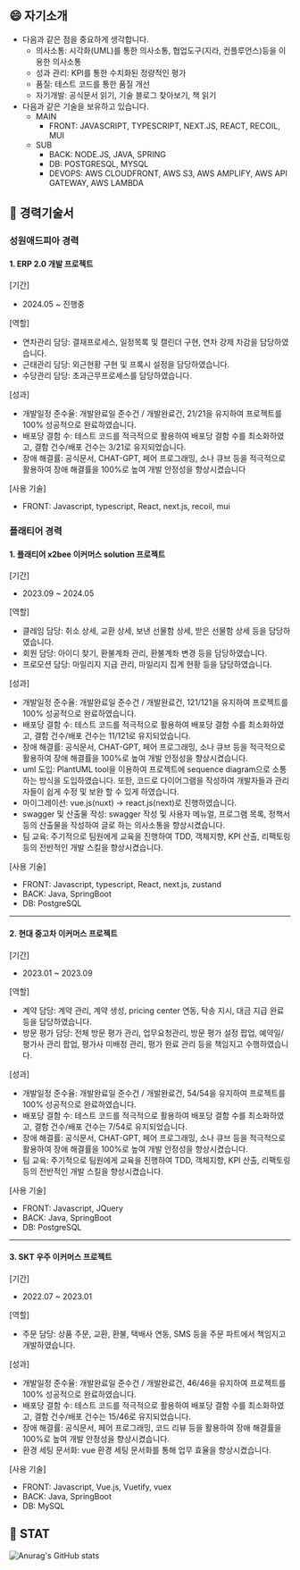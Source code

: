 <!--
**hyunji-ok/hyunji-ok** is a ✨ _special_ ✨ repository because its `README.md` (this file) appears on your GitHub profile.

Here are some ideas to get you started:

- 🔭 I’m currently working on ...
- 🌱 I’m currently learning ...
- 👯 I’m looking to collaborate on ...
- 🤔 I’m looking for help with ...
- 💬 Ask me about ...
- 📫 How to reach me: ...
- 😄 Pronouns: ...
- ⚡ Fun fact: ...
-->

## 😄 자기소개
- 다음과 같은 점을 중요하게 생각합니다.
  - 의사소통: 시각화(UML)를 통한 의사소통, 협업도구(지라, 컨플루언스)등을 이용한 의사소통
  - 성과 관리: KPI를 통한 수치화된 정량적인 평가
  - 품질: 테스트 코드를 통한 품질 개선
  - 자기개발: 공식문서 읽기, 기술 블로그 찾아보기, 책 읽기
- 다음과 같은 기술을 보유하고 있습니다.
  - MAIN
    - FRONT: JAVASCRIPT, TYPESCRIPT, NEXT.JS, REACT, RECOIL, MUI
  - SUB
    - BACK: NODE.JS, JAVA, SPRING
    - DB: POSTGRESQL, MYSQL
    - DEVOPS: AWS CLOUDFRONT, AWS S3, AWS AMPLIFY, AWS API GATEWAY, AWS LAMBDA

## 🌱 경력기술서

### 성원애드피아 경력

#### 1. ERP 2.0 개발 프로젝트

[기간]
- 2024.05 ~ 진행중

[역할]
- 연차관리 담당: 결재프로세스, 일정목록 및 캘린더 구현, 연차 강제 차감을 담당하였습니다.
- 근태관리 담당: 외근현황 구현 및 프록시 설정을 담당하였습니다.
- 수당관리 담당: 초과근무프로세스를 담당하였습니다.

[성과]
- 개발일정 준수율: 개발완료일 준수건 / 개발완료건, 21/21을 유지하여 프로젝트를 100% 성공적으로 완료하였습니다.
- 배포당 결함 수: 테스트 코드를 적극적으로 활용하여 배포당 결함 수를 최소화하였고, 결함 건수/배포 건수는 3/21로 유지되었습니다.
- 장애 해결률: 공식문서, CHAT-GPT, 페어 프로그래밍, 소나 큐브 등을 적극적으로 활용하여 장애 해결률을 100%로 높여 개발 안정성을 향상시켰습니다

[사용 기술]
- FRONT: Javascript, typescript, React, next.js, recoil, mui

### 플래티어 경력

#### 1. 플래티어 x2bee 이커머스 solution 프로젝트

[기간]
- 2023.09 ~ 2024.05

[역할]
- 클레임 담당: 취소 상세, 교환 상세, 보낸 선물함 상세, 받은 선물함 상세 등을 담당하였습니다.
- 회원 담당: 아이디 찾기, 환불계좌 관리, 환불계좌 변경 등을 담당하였습니다.   
- 프로모션 담당: 마일리지 지급 관리, 마일리지 집계 현황 등을 담당하였습니다.

[성과]
- 개발일정 준수율: 개발완료일 준수건 / 개발완료건, 121/121을 유지하여 프로젝트를 100% 성공적으로 완료하였습니다.
- 배포당 결함 수: 테스트 코드를 적극적으로 활용하여 배포당 결함 수를 최소화하였고, 결함 건수/배포 건수는 11/121로 유지되었습니다.
- 장애 해결률: 공식문서, CHAT-GPT, 페어 프로그래밍, 소나 큐브 등을 적극적으로 활용하여 장애 해결률을 100%로 높여 개발 안정성을 향상시켰습니다.
- uml 도입: PlantUML tool을 이용하여 프로젝트에 sequence diagram으로 소통하는 방식을 도입하였습니다.
  또한, 코드로 다이어그램을 작성하여 개발자들과 관리자들이 쉽게 수정 및 보완 할 수 있게 하였습니다.
- 마이그레이션: vue.js(nuxt) -> react.js(next)로 진행하였습니다.
- swagger 및 산출물 작성: swagger 작성 및 사용자 메뉴얼, 프로그램 목록, 정책서 등의 산출물을 작성하여 글로 하는 의사소통을 향상시켰습니다. 
- 팀 교육: 주기적으로 팀원에게 교육을 진행하여 TDD, 객체지향, KPI 산출, 리팩토링 등의 전반적인 개발 스킬을 향상시켰습니다.

[사용 기술]
- FRONT: Javascript, typescript, React, next.js, zustand
- BACK: Java, SpringBoot
- DB: PostgreSQL

<hr/>

#### 2. 현대 중고차 이커머스 프로젝트

[기간]
- 2023.01 ~ 2023.09

[역할]
- 계약 담당: 계약 관리, 계약 생성, pricing center 연동, 탁송 지시, 대금 지급 완료 등을 담당하였습니다.
- 방문 평가 담당: 전체 방문 평가 관리, 업무요청관리, 방문 평가 설정 팝업, 예약일/평가사 관리 팝업, 평가사 미배정 관리, 평가 완료 관리 등을 책임지고 수행하였습니다.
    
[성과]
- 개발일정 준수율: 개발완료일 준수건 / 개발완료건, 54/54을 유지하여 프로젝트를 100% 성공적으로 완료하였습니다.
- 배포당 결함 수: 테스트 코드를 적극적으로 활용하여 배포당 결함 수를 최소화하였고, 결함 건수/배포 건수는 7/54로 유지되었습니다.
- 장애 해결률: 공식문서, CHAT-GPT, 페어 프로그래밍, 소나 큐브 등을 적극적으로 활용하여 장애 해결률을 100%로 높여 개발 안정성을 향상시켰습니다.
- 팀 교육: 주기적으로 팀원에게 교육을 진행하여 TDD, 객체지향, KPI 산출, 리팩토링 등의 전반적인 개발 스킬을 향상시켰습니다.
  
[사용 기술]
- FRONT: Javascript, JQuery
- BACK: Java, SpringBoot
- DB: PostgreSQL

<hr/>
  
#### 3. SKT 우주 이커머스 프로젝트

[기간]
- 2022.07 ~ 2023.01

[역할]
- 주문 담당: 상품 주문, 교환, 환불, 택배사 연동, SMS 등을 주문 파트에서 책임지고 개발하였습니다.

[성과]
- 개발일정 준수율: 개발완료일 준수건 / 개발완료건, 46/46을 유지하여 프로젝트를 100% 성공적으로 완료하였습니다.
- 배포당 결함 수: 테스트 코드를 적극적으로 활용하여 배포당 결함 수를 최소화하였고, 결함 건수/배포 건수는 15/46로 유지되었습니다.
- 장애 해결률: 공식문서, 페어 프로그래밍, 코드 리뷰 등을 활용하여 장애 해결률을 100%로 높여 개발 안정성을 향상시켰습니다.
- 환경 세팅 문서화: vue 환경 세팅 문서화를 통해 업무 효율을 향상시켰습니다.

[사용 기술]
- FRONT: Javascript, Vue.js, Vuetify, vuex
- BACK: Java, SpringBoot
- DB: MySQL

## 🔭 STAT

![Anurag's GitHub stats](https://github-readme-stats.vercel.app/api?username=hyunji-ok&show_icons=true&theme=radical)

